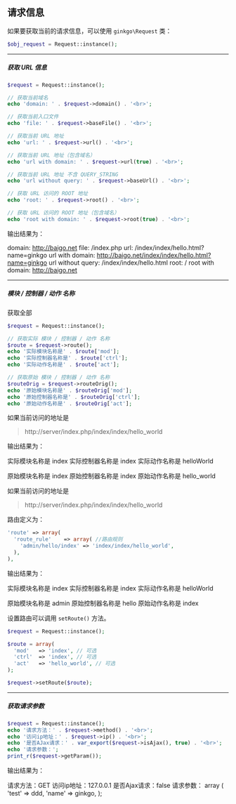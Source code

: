 ## 请求信息

如果要获取当前的请求信息，可以使用 `ginkgo\Request` 类：

``` php
$obj_request = Request::instance();
```

----------

##### 获取 URL 信息

``` php
$request = Request::instance();

// 获取当前域名
echo 'domain: ' . $request->domain() . '<br>';

// 获取当前入口文件
echo 'file: ' . $request->baseFile() . '<br>';

// 获取当前 URL 地址
echo 'url: ' . $request->url() . '<br>';

// 获取当前 URL 地址（包含域名）
echo 'url with domain: ' . $request->url(true) . '<br>';

// 获取当前 URL 地址 不含 QUERY_STRING
echo 'url without query: ' . $request->baseUrl() . '<br>';

// 获取 URL 访问的 ROOT 地址
echo 'root: ' . $request->root() . '<br>';

// 获取 URL 访问的 ROOT 地址（包含域名）
echo 'root with domain: ' . $request->root(true) . '<br>';
```

输出结果为：

  domain: http://baigo.net
  file: /index.php
  url: /index/index/hello.html?name=ginkgo
  url with domain: http://baigo.net/index/index/hello.html?name=ginkgo
  url without query: /index/index/hello.html
  root: /
  root with domain: http://baigo.net

----------

##### 模块 / 控制器 / 动作 名称

获取全部

``` php
$request = Request::instance();

// 获取实际 模块 / 控制器 / 动作 名称
$route = $request->route();
echo '实际模块名称是' . $route['mod'];
echo '实际控制器名称是' . $route['ctrl'];
echo '实际动作名称是' . $route['act'];

// 获取原始 模块 / 控制器 / 动作 名称
$routeOrig = $request->routeOrig();
echo '原始模块名称是' . $routeOrig['mod'];
echo '原始控制器名称是' . $routeOrig['ctrl'];
echo '原始动作名称是' . $routeOrig['act'];
```

如果当前访问的地址是

> http://server/index.php/index/index/hello_world

输出结果为：

  实际模块名称是 index
  实际控制器名称是 index
  实际动作名称是 helloWorld

  原始模块名称是 index
  原始控制器名称是 index
  原始动作名称是 hello_world

如果当前访问的地址是

> http://server/index.php/index/index/hello_world

路由定义为：

``` php
'route' => array(
  'route_rule'    => array( //路由规则
    'admin/hello/index' => 'index/index/hello_world',
  ),
),
```

输出结果为：

  实际模块名称是 index
  实际控制器名称是 index
  实际动作名称是 helloWorld

  原始模块名称是 admin
  原始控制器名称是 hello
  原始动作名称是 index

设置路由可以调用 `setRoute()` 方法。

``` php
$request = Request::instance();

$route = array(
  'mod'   => 'index', // 可选
  'ctrl'  => 'index', // 可选
  'act'   => 'hello_world', // 可选
);

$request->setRoute($route);
```

----------

##### 获取请求参数

``` php
$request = Request::instance();
echo '请求方法：' . $request->method() . '<br>';
echo '访问ip地址：' . $request->ip() . '<br>';
echo '是否AJax请求：' . var_export($request->isAjax(), true) . '<br>';
echo '请求参数：';
print_r($request->getParam());
```

输出结果为：

  请求方法：GET
  访问ip地址：127.0.0.1
  是否Ajax请求：false
  请求参数：
  array (
    'test' => ddd,
    'name' => ginkgo,
  );
